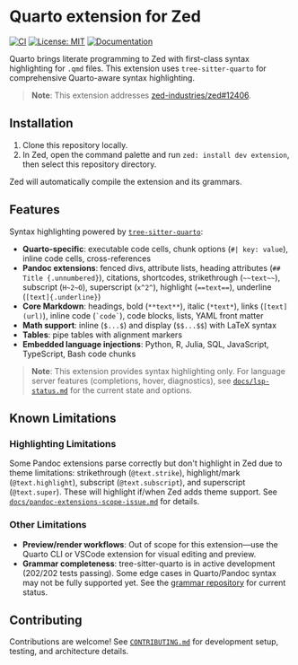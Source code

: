 # Quarto extension for Zed

[![CI](https://github.com/ck37/zed-quarto-extension/actions/workflows/ci.yml/badge.svg)](https://github.com/ck37/zed-quarto-extension/actions/workflows/ci.yml)
[![License: MIT](https://img.shields.io/badge/License-MIT-yellow.svg)](LICENSE)
[![Documentation](https://img.shields.io/badge/docs-available-blue)](docs/)

Quarto brings literate programming to Zed with first-class syntax highlighting for `.qmd` files. This extension uses `tree-sitter-quarto` for comprehensive Quarto-aware syntax highlighting.

> **Note**: This extension addresses [zed-industries/zed#12406](https://github.com/zed-industries/zed/issues/12406).

## Installation

1. Clone this repository locally.
2. In Zed, open the command palette and run `zed: install dev extension`, then select this repository directory.

Zed will automatically compile the extension and its grammars.

## Features

Syntax highlighting powered by [`tree-sitter-quarto`](https://github.com/ck37/tree-sitter-quarto):

- **Quarto-specific**: executable code cells, chunk options (`#| key: value`), inline code cells, cross-references
- **Pandoc extensions**: fenced divs, attribute lists, heading attributes (`## Title {.unnumbered}`), citations, shortcodes, strikethrough (`~~text~~`), subscript (`H~2~O`), superscript (`x^2^`), highlight (`==text==`), underline (`[text]{.underline}`)
- **Core Markdown**: headings, bold (`**text**`), italic (`*text*`), links (`[text](url)`), inline code (`` `code` ``), code blocks, lists, YAML front matter
- **Math support**: inline (`$...$`) and display (`$$...$$`) with LaTeX syntax
- **Tables**: pipe tables with alignment markers
- **Embedded language injections**: Python, R, Julia, SQL, JavaScript, TypeScript, Bash code chunks

> **Note**: This extension provides syntax highlighting only. For language server features (completions, hover, diagnostics), see [`docs/lsp-status.md`](docs/lsp-status.md) for the current state and options.

## Known Limitations

### Highlighting Limitations

Some Pandoc extensions parse correctly but don't highlight in Zed due to theme limitations: strikethrough (`@text.strike`), highlight/mark (`@text.highlight`), subscript (`@text.subscript`), and superscript (`@text.super`). These will highlight if/when Zed adds theme support. See [`docs/pandoc-extensions-scope-issue.md`](docs/pandoc-extensions-scope-issue.md) for details.

### Other Limitations

- **Preview/render workflows**: Out of scope for this extension—use the Quarto CLI or VSCode extension for visual editing and preview.
- **Grammar completeness**: tree-sitter-quarto is in active development (202/202 tests passing). Some edge cases in Quarto/Pandoc syntax may not be fully supported yet. See the [grammar repository](https://github.com/ck37/tree-sitter-quarto) for current status.

## Contributing

Contributions are welcome! See [`CONTRIBUTING.md`](CONTRIBUTING.md) for development setup, testing, and architecture details.
